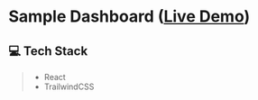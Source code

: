 # Sample Dashboard ([Live Demo](https://sample-dashboard-six.vercel.app/))

## 💻 Tech Stack
> - React
> - TrailwindCSS
